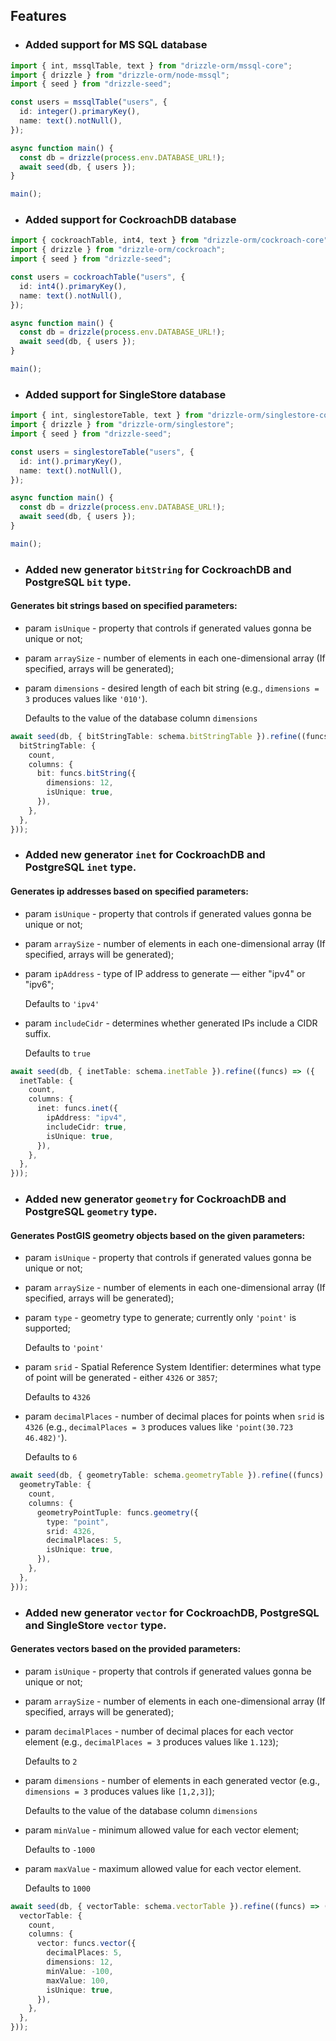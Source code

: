 ## Features

- ### Added support for MS SQL database

```ts
import { int, mssqlTable, text } from "drizzle-orm/mssql-core";
import { drizzle } from "drizzle-orm/node-mssql";
import { seed } from "drizzle-seed";

const users = mssqlTable("users", {
  id: integer().primaryKey(),
  name: text().notNull(),
});

async function main() {
  const db = drizzle(process.env.DATABASE_URL!);
  await seed(db, { users });
}

main();
```

- ### Added support for CockroachDB database

```ts
import { cockroachTable, int4, text } from "drizzle-orm/cockroach-core";
import { drizzle } from "drizzle-orm/cockroach";
import { seed } from "drizzle-seed";

const users = cockroachTable("users", {
  id: int4().primaryKey(),
  name: text().notNull(),
});

async function main() {
  const db = drizzle(process.env.DATABASE_URL!);
  await seed(db, { users });
}

main();
```

- ### Added support for SingleStore database

```ts
import { int, singlestoreTable, text } from "drizzle-orm/singlestore-core";
import { drizzle } from "drizzle-orm/singlestore";
import { seed } from "drizzle-seed";

const users = singlestoreTable("users", {
  id: int().primaryKey(),
  name: text().notNull(),
});

async function main() {
  const db = drizzle(process.env.DATABASE_URL!);
  await seed(db, { users });
}

main();
```

- ### Added new generator `bitString` for CockroachDB and PostgreSQL `bit` type.

#### Generates bit strings based on specified parameters:

- param `isUnique` - property that controls if generated values gonna be unique or not;

- param `arraySize` - number of elements in each one-dimensional array (If specified, arrays will be generated);

- param `dimensions` - desired length of each bit string (e.g., `dimensions = 3` produces values like `'010'`).

  Defaults to the value of the database column `dimensions`

```ts
await seed(db, { bitStringTable: schema.bitStringTable }).refine((funcs) => ({
  bitStringTable: {
    count,
    columns: {
      bit: funcs.bitString({
        dimensions: 12,
        isUnique: true,
      }),
    },
  },
}));
```

- ### Added new generator `inet` for CockroachDB and PostgreSQL `inet` type.

#### Generates ip addresses based on specified parameters:

- param `isUnique` - property that controls if generated values gonna be unique or not;

- param `arraySize` - number of elements in each one-dimensional array (If specified, arrays will be generated);

- param `ipAddress` - type of IP address to generate — either "ipv4" or "ipv6";

  Defaults to `'ipv4'`

- param `includeCidr` - determines whether generated IPs include a CIDR suffix.

  Defaults to `true`

```ts
await seed(db, { inetTable: schema.inetTable }).refine((funcs) => ({
  inetTable: {
    count,
    columns: {
      inet: funcs.inet({
        ipAddress: "ipv4",
        includeCidr: true,
        isUnique: true,
      }),
    },
  },
}));
```

- ### Added new generator `geometry` for CockroachDB and PostgreSQL `geometry` type.

#### Generates PostGIS geometry objects based on the given parameters:

- param `isUnique` - property that controls if generated values gonna be unique or not;

- param `arraySize` - number of elements in each one-dimensional array (If specified, arrays will be generated);

- param `type` - geometry type to generate; currently only `'point'` is supported;

  Defaults to `'point'`

- param `srid` - Spatial Reference System Identifier: determines what type of point will be generated - either `4326` or `3857`;

  Defaults to `4326`

- param `decimalPlaces` - number of decimal places for points when `srid` is `4326` (e.g., `decimalPlaces = 3` produces values like `'point(30.723 46.482)'`).

  Defaults to `6`

```ts
await seed(db, { geometryTable: schema.geometryTable }).refine((funcs) => ({
  geometryTable: {
    count,
    columns: {
      geometryPointTuple: funcs.geometry({
        type: "point",
        srid: 4326,
        decimalPlaces: 5,
        isUnique: true,
      }),
    },
  },
}));
```

- ### Added new generator `vector` for CockroachDB, PostgreSQL and SingleStore `vector` type.

#### Generates vectors based on the provided parameters:

- param `isUnique` - property that controls if generated values gonna be unique or not;

- param `arraySize` - number of elements in each one-dimensional array (If specified, arrays will be generated);

- param `decimalPlaces` - number of decimal places for each vector element (e.g., `decimalPlaces = 3` produces values like `1.123`);

  Defaults to `2`

- param `dimensions` - number of elements in each generated vector (e.g., `dimensions = 3` produces values like `[1,2,3]`);

  Defaults to the value of the database column `dimensions`

- param `minValue` - minimum allowed value for each vector element;

  Defaults to `-1000`

- param `maxValue` - maximum allowed value for each vector element.

  Defaults to `1000`

```ts
await seed(db, { vectorTable: schema.vectorTable }).refine((funcs) => ({
  vectorTable: {
    count,
    columns: {
      vector: funcs.vector({
        decimalPlaces: 5,
        dimensions: 12,
        minValue: -100,
        maxValue: 100,
        isUnique: true,
      }),
    },
  },
}));
```
